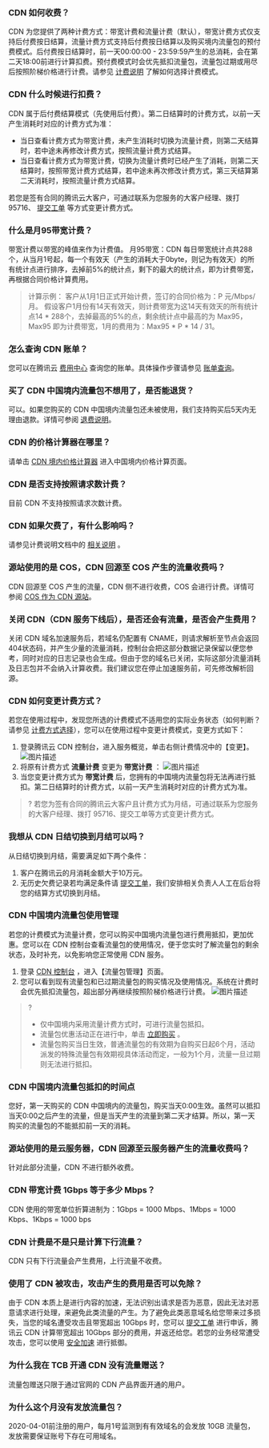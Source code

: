 ### CDN 如何收费？
CDN 为您提供了两种计费方式：带宽计费和流量计费（默认），带宽计费方式仅支持后付费按日结算，流量计费方式支持后付费按日结算以及购买境内流量包的预付费模式。后付费按日结算时，前一天00:00:00 - 23:59:59产生的总消耗，会在第二天18:00前进行计算扣费。预付费模式时会优先抵扣流量包，流量包过期或用尽后按照阶梯价格进行计费。请参见 [计费说明](https://cloud.tencent.com/document/product/228/2949) 了解如何选择计费模式。

### CDN 什么时候进行扣费？
CDN 属于后付费结算模式（先使用后付费）。第二日结算时的计费方式，以前一天产生消耗时对应的计费方式为准：
- 当日查看计费方式为带宽计费，未产生消耗时切换为流量计费，则第二天结算时，若中途未再修改计费方式，按照流量计费方式结算。
- 当日查看计费方式为带宽计费，切换为流量计费时已经产生了消耗，则第二天结算时，按照带宽计费方式结算，若中途未再次修改计费方式，第三天结算第二天消耗时，按照流量计费方式结算。

若您是签有合同的腾讯云大客户，可通过联系为您服务的大客户经理、拨打95716、 [提交工单](https://console.cloud.tencent.com/workorder/category) 等方式变更计费方式。

### 什么是月95带宽计费？
带宽计费以带宽的峰值来作为计费值。
月95带宽：CDN 每日带宽统计点共288个，从当月1号起，每一个有效天（产生的消耗大于0byte，则记为有效天）的所有统计点进行排序，去掉前5%的统计点，剩下的最大的统计点，即为计费带宽，再根据合同价格计算费用。
> 计算示例：
> 客户从1月1日正式开始计费，签订的合同价格为：P 元/Mbps/月。
> 假设客户1月份有14天有效天，则计费带宽为这14天有效天的所有统计点14 * 288个，去掉最高的5%的点，剩余统计点中最高的为 Max95，Max95 即为计费带宽，1月的费用为：Max95 * P * 14 / 31。

### 怎么查询 CDN 账单？
您可以在腾讯云 [费用中心](https://console.cloud.tencent.com/account) 查询您的账单。具体操作步骤请参见 [账单查询](https://cloud.tencent.com/document/product/228/6071)。

### 买了 CDN 中国境内流量包不想用了，是否能退货？
可以。如果您购买的 CDN 中国境内流量包还未被使用，我们支持购买后5天内无理由退款。详情可参阅 [退费说明](https://cloud.tencent.com/document/product/228/41214)。

### CDN 的价格计算器在哪里？
请单击 [CDN 境内价格计算器](https://buy.cloud.tencent.com/calculator/cdn) 进入中国境内价格计算页面。

### CDN 是否支持按照请求数计费？
目前 CDN 不支持按照请求次数计费。

### CDN 如果欠费了，有什么影响吗？
请参见计费说明文档中的 [相关说明](https://cloud.tencent.com/document/product/228/2949#.E6.AC.A0.E8.B4.B9.E8.AF.B4.E6.98.8E) 。

###  源站使用的是 COS，CDN 回源至 COS 产生的流量收费吗？
CDN 回源至 COS 产生的流量，CDN 侧不进行收费，COS 会进行计费。详情可参阅 [COS 作为 CDN 源站](https://cloud.tencent.com/document/product/228/37849)。

### 关闭 CDN（CDN 服务下线后），是否还会有流量，是否会产生费用？
关闭 CDN 域名加速服务后，若域名仍配置有 CNAME，则请求解析至节点会返回404状态码，并产生少量的流量消耗，控制台会把这部分数据记录保留以便您参考，同时对应的日志记录也会生成。但由于您的域名已关闭，实际这部分流量消耗及日志包并不会纳入计算收费。我们建议您在停止加速服务前，可先修改解析回源。

### CDN 如何变更计费方式？

若您在使用过程中，发现您所选的计费模式不适用您的实际业务状态（如何判断？请参见  [计费方式选择](https://cloud.tencent.com/document/product/228/2949#.E8.AE.A1.E8.B4.B9.E6.96.B9.E5.BC.8F.E9.80.89.E6.8B.A9)），您可以在使用过程中变更计费模式，变更方式如下：
1. 登录腾讯云 CDN 控制台，进入服务概览，单击右侧计费情况中的【变更】。
![图片描述](https://main.qcloudimg.com/raw/cfc4ab7bc66b88de437984e438f89a92.png)
2. 将原有计费方式 **流量计费** 变更为 **带宽计费** ：
![图片描述](https://main.qcloudimg.com/raw/0de03f22b51ab08a545bbfd6717b826b.png)
3. 当您变更计费方式为 **带宽计费** 后，您拥有的中国境内流量包将无法再进行抵扣。第二日结算时的计费方式，以前一天产生消耗时对应的计费方式为准。

>? 若您为签有合同的腾讯云大客户且计费方式为月结，可通过联系为您服务的大客户经理、拨打 95716、提交工单等方式变更计费方式。

### 我想从 CDN 日结切换到月结可以吗？

从日结切换到月结，需要满足如下两个条件： 
1. 客户在腾讯云的月消耗金额大于10万元。
2. 无历史欠费记录若均满足条件请 [提交工单](https://console.qcloud.com/workorder/category)，我们安排相关负责人人工在后台将您的结算方式切换到月结。

### CDN 中国境内流量包使用管理

若您的计费模式为流量计费，您可以购买中国境内流量包进行费用抵扣，更加优惠。您可以在 CDN 控制台查看流量包的使用情况，便于您实时了解流量包的剩余状态，及时补充，以免影响您正常使用 CDN 服务。
1. 登录  [CDN 控制台](https://console.cloud.tencent.com/CDN/open) ，进入【流量包管理】页面。
2. 您可以看到现有流量包和已过期流量包的购买情况及使用情况。系统在计费时会优先抵扣流量包，超出部分再继续按照阶梯价格进行计费。
![图片描述](https://main.qcloudimg.com/raw/e91957f08304727ba09dd0cca3c2cfad.png)

>? 
>- 仅中国境内采用流量计费方式时，可进行流量包抵扣。
>- 流量包优惠活动正在进行中，单击 [立即购买](https://buy.cloud.tencent.com/cdn_package#package) 。
> - 流量包购买当日生效，普通流量包的有效期为自购买日起6个月，活动派发的特殊流量包有效期视具体活动而定，一般为1个月，流量一旦过期则无法进行抵扣。

### CDN 中国境内流量包抵扣的时间点

您好，第一天购买的 CDN 中国境内的流量包，购买当天0:00生效。虽然可以抵扣当天0:00之后产生的流量，但是当天产生的流量到第二天才结算。所以，第一天购买的流量包的不能抵扣前一天的消耗。

### 源站使用的是云服务器，CDN 回源至云服务器产生的流量收费吗？

针对此部分流量，CDN 不进行额外收费。

### CDN 带宽计费 1Gbps 等于多少 Mbps？

CDN 使用的带宽单位折算进制为：1Gbps = 1000 Mbps、1Mbps = 1000 Kbps、1Kbps = 1000 bps

### CDN 计费是不是只是计算下行流量？

CDN 只有下行流量会产生费用，上行流量不收费。

### 使用了 CDN 被攻击，攻击产生的费用是否可以免除？

由于 CDN 本质上是进行内容的加速，无法识别出请求是否为恶意，因此无法对恶意请求进行处理，来避免此类流量的产生。为了避免此类恶意域名给您带来过多损失，当您的域名遭受攻击且带宽超出 10Gbps 时，您可以 [提交工单](https://console.qcloud.com/workorder/category) 进行申诉，腾讯云 CDN 计算带宽超出 10Gbps 部分的费用，并返还给您。若您的业务经常遭受攻击，您可以使用 [安全加速](https://cloud.tencent.com/product/scdn) 进行抵御。

### 为什么我在 TCB 开通 CDN 没有流量赠送？
流量包赠送只限于通过官网的 CDN 产品界面开通的用户。

### 为什么这个月没有发放流量包？
2020-04-01前注册的用户，每月1号监测到有有效域名的会发放 10GB 流量包，发放需要保证账号下存在可用域名。

